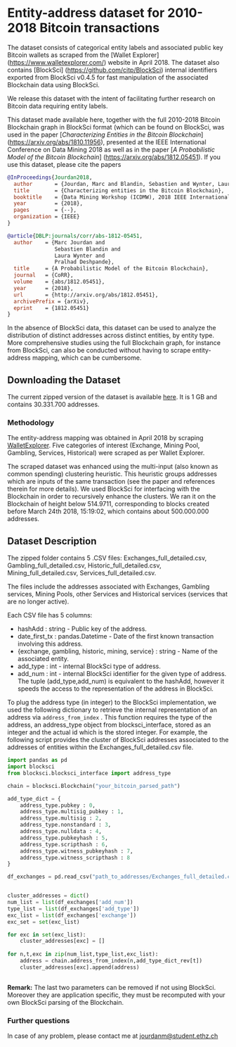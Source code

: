 # Entity-address dataset for 2010-2018 Bitcoin transactions


The dataset consists of categorical entity labels and associated public key Bitcoin wallets as scraped from the [Wallet Explorer] (https://www.walletexplorer.com/) website in April 2018. The dataset also contains [BlockSci] (https://github.com/citp/BlockSci) internal identifiers  exported from BlockSci v0.4.5 for fast manipulation of the associated Blockchain data using BlockSci.


We release this dataset with the intent of facilitating further research on Bitcoin data requiring entity labels. 


This dataset made available here, together with the full 2010-2018 Bitcoin Blockchain graph in BlockSci format (which can be found on BlockSci, was used in the paper [*Characterizing Entities in the Bitcoin Blockchain*] (https://arxiv.org/abs/1810.11956), presented at the IEEE International Conference on Data Mining 2018 as well as in the paper [*A Probabilistic Model of the Bitcoin Blockchain*] (https://arxiv.org/abs/1812.05451). If you use this dataset, please cite the papers

```bibtex
@InProceedings{Jourdan2018,
  author       = {Jourdan, Marc and Blandin, Sebastien and Wynter, Laura and Deshpande, Pralhad},
  title        = {Characterizing entities in the Bitcoin Blockchain},
  booktitle    = {Data Mining Workshop (ICDMW), 2018 IEEE International Conference on},
  year         = {2018},
  pages        = {--},
  organization = {IEEE}
}

@article{DBLP:journals/corr/abs-1812-05451,
  author    = {Marc Jourdan and
               Sebastien Blandin and
               Laura Wynter and
               Pralhad Deshpande},
  title     = {A Probabilistic Model of the Bitcoin Blockchain},
  journal   = {CoRR},
  volume    = {abs/1812.05451},
  year      = {2018},
  url       = {http://arxiv.org/abs/1812.05451},
  archivePrefix = {arXiv},
  eprint    = {1812.05451}
}
```

In the absence of BlockSci data, this dataset can be used to analyze the distribution of distinct addresses across distinct entities, by entity type. More comprehensive studies using the full Blockchain graph, for instance from BlockSci, can also be conducted without having to scrape entity-address mapping, which can be cumbersome.


## Downloading the Dataset


The current zipped version of the dataset is available [here](https://polybox.ethz.ch/index.php/s/GUEFVnOEPrMxY2l/download). It is 1 GB and contains 30.331.700 addresses.


### Methodology


The entity-address mapping was obtained in April 2018 by scraping [WalletExplorer](https://www.walletexplorer.com/). Five categories of interest (Exchange, Mining Pool, Gambling, Services, Historical) were scraped as per Wallet Explorer. 


The scraped dataset was enhanced using the multi-input (also known as common spending) clustering heuristic. This heuristic groups addresses which are inputs of the same transaction (see the paper and references therein for more details). We used BlockSci for interfacing with the Blockchain in order to recursively enhance the clusters. We ran it on the Blockchain of height below 514.9711, corresponding to blocks created before March 24th 2018, 15:19:02, which contains about 500.000.000 addresses.


## Dataset Description


The zipped folder contains 5 .CSV files: Exchanges_full_detailed.csv, Gambling_full_detailed.csv, Historic_full_detailed.csv, Mining_full_detailed.csv, Services_full_detailed.csv. 


The files include the addresses associated with Exchanges, Gambling services, Mining Pools, other Services and Historical services (services that are no longer active).


Each CSV file has 5 columns:
- hashAdd : string - Public key of the address.
- date_first_tx : pandas.Datetime - Date of the first known transaction involving this address.
- {exchange, gambling, historic, mining, service} : string - Name of the associated entity.
- add_type : int - internal BlockSci type of address.
- add_num : int - internal BlockSci identifier for the given type of address. The tuple (add_type,add_num) is equivalent to the hashAdd, however it speeds the access to the representation of the address in BlockSci.


To plug the address type (in integer) to the BlockSci implementation, we used the following dictionary to retrieve the internal representation of an address via `address_from_index` . This function requires the type of the address, an address_type object from blocksci_interface, stored as an integer and the actual id which is the stored integer. For example, the following script provides the cluster of BlockSci addresses associated to the addresses of entities within the Exchanges_full_detailed.csv file.

```python
import pandas as pd 
import blocksci
from blocksci.blocksci_interface import address_type

chain = blocksci.Blockchain("your_bitcoin_parsed_path")

add_type_dict = {
    address_type.pubkey : 0,
    address_type.multisig_pubkey : 1,
    address_type.multisig : 2,
    address_type.nonstandard : 3,
    address_type.nulldata : 4,
    address_type.pubkeyhash : 5,
    address_type.scripthash : 6,
    address_type.witness_pubkeyhash : 7,
    address_type.witness_scripthash : 8
}

df_exchanges = pd.read_csv("path_to_addresses/Exchanges_full_detailed.csv")


cluster_addresses = dict()
num_list = list(df_exchanges['add_num'])
type_list = list(df_exchanges['add_type'])
exc_list = list(df_exchanges['exchange'])
exc_set = set(exc_list)

for exc in set(exc_list):
    cluster_addresses[exc] = []
    
for n,t,exc in zip(num_list,type_list,exc_list):
    address = chain.address_from_index(n,add_type_dict_rev[t])
    cluster_addresses[exc].append(address)
    
```


**Remark:** The last two parameters can be removed if not using BlockSci. Moreover they are application specific, they must be recomputed with your own BlockSci parsing of the Blockchain.


### Further questions

In case of any problem, please contact me at jourdanm@student.ethz.ch
